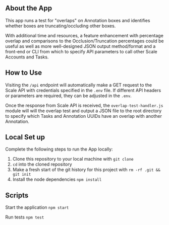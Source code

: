 ## About the App 

This app runs a test for "overlaps" on Annotation boxes and identifies whether boxes are truncating/occluding other boxes.

With additional time and resources, a feature enhancement with percentage overlap and  comparisons to the Occlusion/Truncation percentages could be useful as well as more well-designed JSON output method/format and a front-end or CLI from which to specify API parameters to call other Scale Accounts and Tasks.

## How to Use

Visiting the `/api` endpoint will automatically make a GET request to the Scale API with credentials specified in the `.env` file. If different API headers or parameters are required, they can be adjusted in the `.env`.

Once the response from Scale API is received, the `overlap-test-handler.js` module will will the overlap test and output a JSON file to the root directory to specify which Tasks and Annotation UUIDs have an overlap with another Annotation.

## Local Set up

Complete the following steps to run the App locally:

1. Clone this repository to your local machine with `git clone`
2. `cd` into the cloned repository
3. Make a fresh start of the git history for this project with `rm -rf .git && git init`
4. Install the node dependencies `npm install`

## Scripts

Start the application `npm start`

Run tests `npm test`